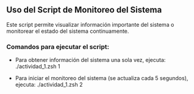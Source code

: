 ## Uso del Script de Monitoreo del Sistema

Este script permite visualizar información importante del sistema o monitorear el estado del sistema continuamente.

### Comandos para ejecutar el script:

- Para obtener información del sistema una sola vez, ejecuta:
./actividad_1.zsh 1


- Para iniciar el monitoreo del sistema (se actualiza cada 5 segundos), ejecuta:
./actividad_1.zsh 2
